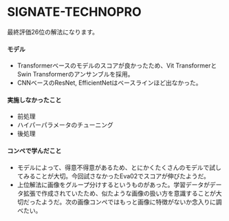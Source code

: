 # SIGNATE-TECHNOPRO
最終評価26位の解法になります。

#### モデル
*   Transformerベースのモデルのスコアが良かったため、Vit TransformerとSwin Transformerのアンサンブルを採用。
*   CNNベースのResNet, EfficientNetはベースラインほど出なかった。

#### 実施しなかったこと
*   前処理
*   ハイパーパラメータのチューニング
*   後処理

#### コンペで学んだこと
*   モデルによって、得意不得意があるため、とにかくたくさんのモデルで試してみることが大切。今回試さなかったEva02でスコアが伸びたようだ。
*   上位解法に画像をグループ分けするというものがあった。学習データがデータ拡張で作成されていたため、似たような画像の扱い方を意識することが大切だったようだ。次の画像コンペではもっと画像に特徴がないか念入りに調べたい。
